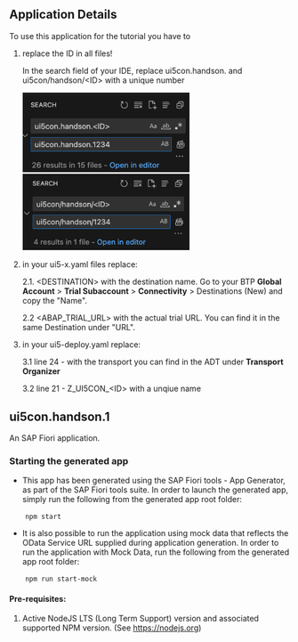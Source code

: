 ## Application Details

To use this application for the tutorial you have to 

1. replace the ID in all files!
   
   In the search field of your IDE, replace ui5con.handson.<ID> and ui5con/handson/\<ID> with a unique number

   <img src="../../img/replace-id-dots.png" width="300">
   <img src="../../img/replace-id-slash.png" width="300">

2. in your ui5-x.yaml files replace:
   
   2.1. \<DESTINATION> with the destination name.  Go to your BTP **Global Account** > **Trial Subaccount** > **Connectivity** > Destinations (New) and copy the "Name".
   
   2.2 <ABAP_TRIAL_URL> with the actual trial URL. You can find it in the same Destination under "URL".

3. in your ui5-deploy.yaml replace:
   
   3.1 line 24 - <TRANSPORT> with the transport you can find in the ADT under **Transport Organizer**

   3.2 line 21 - Z_UI5CON_\<ID> with a unqiue name
   

## ui5con.handson.1

An SAP Fiori application.

### Starting the generated app

-   This app has been generated using the SAP Fiori tools - App Generator, as part of the SAP Fiori tools suite.  In order to launch the generated app, simply run the following from the generated app root folder:

```
    npm start
```

- It is also possible to run the application using mock data that reflects the OData Service URL supplied during application generation.  In order to run the application with Mock Data, run the following from the generated app root folder:

```
    npm run start-mock
```

#### Pre-requisites:

1. Active NodeJS LTS (Long Term Support) version and associated supported NPM version.  (See https://nodejs.org)


